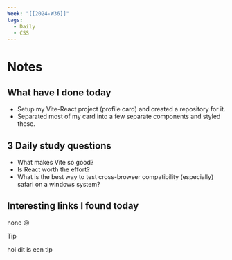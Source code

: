 ```yaml
---
Week: "[[2024-W36]]"
tags:
  - Daily
  - CSS
---
```

# Notes

## What have I done today
- Setup my Vite-React project (profile card) and created a repository for it.
- Separated most of my card into a few separate components and styled these.

## 3 Daily study questions
- What makes Vite so good?
- Is React worth the effort?
- What is the best way to test cross-browser compatibility (especially) safari on a windows system?

## Interesting links I found today
none 😔

>[!tip]
>hoi dit is een tip